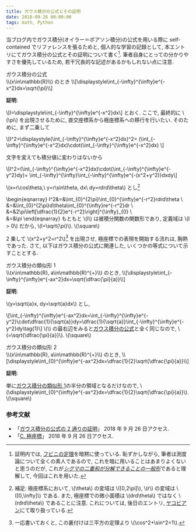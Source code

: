 ```yaml
---
title: ガウス積分の公式とその証明
date: 2018-09-26 00:00:00
tags: math, Python
---
```


当ブログ内でガウス積分(オイラー＝ポアソン積分)の公式を用いる際に self-contained でリファレンスを張るためと, 
個人的な学習の記録として, 本エントリにてガウス積分の公式とその証明について書く[^1]$.$
筆者自身にとっての分かりやすさを優先しているため, 若干冗長的な記述があるかもしれない点に注意.

<div class="panel panel-default">
  <div class="panel-heading theo"><a name="GaussianIntegral" class="disabled">ガウス積分の公式</a></div>
  <div class="panel-body" style="overflow:scroll">
  \\(x\in\mathbb{R}\\) のとき \\[\displaystyle\int_{-\infty}^{\infty}e^{-x^2}dx=\sqrt{\pi}\\]
  </div>
</div>

**証明**:
<br>

\\[I=\displaystyle\int_{-\infty}^{\infty}e^{-x^2}dx\\] とおく. 
ここで, 最終的に \\(\pi\\) を出現させるために, 直交座標系から極座標系への移行を行いたい.
そのために, まず二乗して

\\[I^2=\displaystyle(\int_{-\infty}^{\infty}e^{-x^2}dx)^2=
(\int_{-\infty}^{\infty}e^{-x^2}dx)\cdot(\int_{-\infty}^{\infty}e^{-x^2}dx)
\\]

文字を変えても積分値に変わりはないから

\\[I^2=(\int_{-\infty}^{\infty}e^{-x^2}dx)\cdot(\int_{-\infty}^{\infty}e^{-y^2}dy)=
\int_{-\infty}^{\infty}\int_{-\infty}^{\infty}e^{-(x^2+y^2)}dxdy\\]

\\(x=r\cos\theta,\ y=r\sin\theta, dx\ dy=rdrd\theta\\) とし[^2]

\begin{eqnarray}
I^2&=&\int_{0}^{2\pi}\int_{0}^{\infty}e^{-r^2}rdrd\theta \\\
&=&\int_{0}^{2\pi}d\theta\int_{0}^{\infty}re^{-r^2}dr \\\
&=&2\pi\left[\dfrac{1}{2}e^{-r^2}\right]^{\infty}_{0} \\\
&=&\pi
\end{eqnarray}
もともと \\(I\\) は被積分関数の関数形であり, 
定義域は \\(I > 0\\) だから, \\(I=\sqrt{\pi}\\). \\(\square\\)

2 乗して \\(x^2+y^2=r^2\\)[^3] を出現させ, 極座標での表現を開始する流れは, 胸熱であった.
さて, 以下はガウス積分の公式に関連した, いくつかの等式について示すこととする.

<div class="panel panel-default">
  <div class="panel-heading theo"><a name="SimilarGaussianIntegral1" class="disabled">ガウス積分の類似形 1</a></div>
  <div class="panel-body" style="overflow:scroll">
  \\(x\in\mathbb{R}, a\in\mathbb{R}^{+}\\) のとき, \\[\displaystyle\int_{-\infty}^{\infty}e^{-ax^2}dx=\sqrt{\dfrac{\pi}{a}}\\]
  </div>
</div>

**証明**:<br>

\\(y=\sqrt{a}x, dy=\sqrt{a}dx\\) とし,

\\[\int_{-\infty}^{\infty}e^{-ax^2}dx=\int_{-\infty}^{\infty}e^{-y^2}\cdot\dfrac{1}{\sqrt{a}}dy=\dfrac{1}{\sqrt{a}}\int_{-\infty}^{\infty}e^{-y^2}dy\tag{1}\\]
\\(\\) の最右辺をみると[ガウス積分の公式](#GaussianIntegral)と全く同じなので, \\(=\sqrt{\dfrac{\pi}{a}}\\). \\(\square\\)

<div class="panel panel-default">
  <div class="panel-heading theo"><a name="SimilarGaussianIntegral2" class="disabled">ガウス積分の類似形 2</a></div>
  <div class="panel-body" style="overflow:scroll">
  \\(x\in\mathbb{R}, a\in\mathbb{R}^{+}\\) のとき, \\[\displaystyle\int_{0}^{\infty}e^{-ax^2}dx=\dfrac{1}{2}\sqrt{\dfrac{\pi}{a}}\\]
  </div>
</div>

**証明**:<br>

単に[ガウス積分の類似形 1](#SimilarGaussianIntegral1)の半分の領域となるだけなので,
\\(\displaystyle\int_{0}^{\infty}e^{-ax^2}dx=\dfrac{1}{2}\sqrt{\dfrac{\pi}{a}}\\). \\(\square\\)

### 参考文献

<ul>
<li>「<a name="ref1" href="https://mathtrain.jp/gauss">ガウス積分の公式の 2 通りの証明</a>」 2018 年 9 月 26 日アクセス.</li>
<li>「<a href="http://www.chem.tsukuba.ac.jp/kazuya/kazuya/AppC.pdf">C. 極座標</a>」 2018 年 9 月 26 日アクセス.</li>
</ul>

[^1]: 証明内では, [フビニの定理](https://ja.wikipedia.org/wiki/%E3%83%95%E3%83%93%E3%83%8B%E3%81%AE%E5%AE%9A%E7%90%86)を暗黙に使っている. 恥ずかしながら, 筆者は測度論について全くの素人であるので, これを暗に用いることはあまりよくないと思うのだが, これが[<i>シグマの二重和が分解できることの一般形</i>](#ref1)であると理解して, 今回はこれを用いた.
[^2]: 補足: 極座標系において, \\(\theta\\) の変域は \\([0,2\pi]\\), \\(r\\) の変域は \\([0,\infty]\\) である. また, 極座標での微小面積は \\(drd\theta\\) ではなく \\(rdrd\theta\\) であることに注意. これについては, 後日のエントリ, [ヤコビアン](/roki.log/posts/2018/10/04/jacobian/)にて取り扱っている.
[^3]: 一応書いておくと, この裏付けは三平方の定理より \\(\cos^2+\sin^2=1\\).
